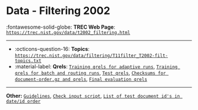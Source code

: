 # Data - Filtering 2002 

:fontawesome-solid-globe: **TREC Web Page**: [`https://trec.nist.gov/data/t2002_filtering.html`](https://trec.nist.gov/data/t2002_filtering.html)

---

- :octicons-question-16: **Topics**: [`https://trec.nist.gov/data/filtering/T11filter_T2002-filt-topics.txt`](https://trec.nist.gov/data/filtering/T11filter_T2002-filt-topics.txt)
- :material-label: **Qrels**: [`Training qrels for adaptive runs`](https://trec.nist.gov/data/filtering/T11filter_qrels.train.adapt), [`Training qrels for batch and routing runs`](https://trec.nist.gov/data/filtering/T11filter_qrels.train.batch), [`Test qrels`](https://trec.nist.gov/data/filtering/T11filter_qrels.test), [`Checksums for document-order.gz and qrels`](https://trec.nist.gov/data/filtering/T11filter_MD5SUMS), [`Final evaluation qrels`](https://trec.nist.gov/data/filtering/qrels.final.all.newformat)


---

**Other:** [`Guidelines`](http://trec.nist.gov/act_part/data/T11filter_guide.html), [`Check input script`](https://trec.nist.gov/data/filtering/check_filtering.pl), [`List of test document id's in date/id order`](https://trec.nist.gov/data/filtering/T11doc-order.gz)
